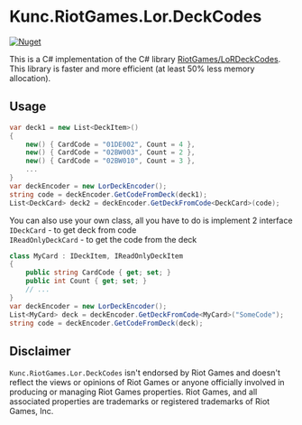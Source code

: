 ﻿# Kunc.RiotGames.Lor.DeckCodes
[![Nuget](https://img.shields.io/nuget/v/Kunc.RiotGames.Lor.DeckCodes?logo=NuGet&logoColor=blue&style=flat-square)](https://www.nuget.org/packages/Kunc.RiotGames.Lor.DeckCodes)

This is a C# implementation of the C# library [RiotGames/LoRDeckCodes](https://github.com/RiotGames/LoRDeckCodes).
This library is faster and more efficient (at least 50% less memory allocation).


## Usage
```cs
var deck1 = new List<DeckItem>()
{
    new() { CardCode = "01DE002", Count = 4 },
    new() { CardCode = "02BW003", Count = 2 },
    new() { CardCode = "02BW010", Count = 3 },
    ...
}
var deckEncoder = new LorDeckEncoder();
string code = deckEncoder.GetCodeFromDeck(deck1);
List<DeckCard> deck2 = deckEncoder.GetDeckFromCode<DeckCard>(code);
```

You can also use your own class, all you have to do is implement 2 interface\
`IDeckCard` - to get deck from code\
`IReadOnlyDeckCard` - to get the code from the deck
```cs
class MyCard : IDeckItem, IReadOnlyDeckItem 
{
    public string CardCode { get; set; }
    public int Count { get; set; }
    // ...
}
var deckEncoder = new LorDeckEncoder();
List<MyCard> deck = deckEncoder.GetDeckFromCode<MyCard>("SomeCode");
string code = deckEncoder.GetCodeFromDeck(deck);
```

## Disclaimer
`Kunc.RiotGames.Lor.DeckCodes` isn't endorsed by Riot Games and doesn't reflect the views or opinions of Riot Games or anyone officially involved in producing or managing Riot Games properties. Riot Games, and all associated properties are trademarks or registered trademarks of Riot Games, Inc.
